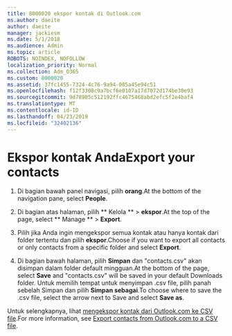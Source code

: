 ```yaml
---
title: 8000020 ekspor kontak di Outlook.com
ms.author: daeite
author: daeite
manager: jackiesm
ms.date: 5/1/2018
ms.audience: Admin
ms.topic: article
ROBOTS: NOINDEX, NOFOLLOW
localization_priority: Normal
ms.collection: Adm_O365
ms.custom: 8000020
ms.assetid: 37fc1455-7324-4c76-9a94-085a45e94c51
ms.openlocfilehash: f12f3308c9a7bcf6e0107a17d7072d174be30e93
ms.sourcegitcommit: 9d78905c512192ffc4675468abd2efc5f2e4baf4
ms.translationtype: MT
ms.contentlocale: id-ID
ms.lasthandoff: 04/23/2019
ms.locfileid: "32402136"
---
```

# <a name="export-your-contacts"></a><span data-ttu-id="cacf6-102">Ekspor kontak Anda</span><span class="sxs-lookup"><span data-stu-id="cacf6-102">Export your contacts</span></span>

1. <span data-ttu-id="cacf6-103">Di bagian bawah panel navigasi, pilih **orang**.</span><span class="sxs-lookup"><span data-stu-id="cacf6-103">At the bottom of the navigation pane, select **People**.</span></span>
    
2. <span data-ttu-id="cacf6-104">Di bagian atas halaman, pilih \*\* Kelola \*\* \> **ekspor**.</span><span class="sxs-lookup"><span data-stu-id="cacf6-104">At the top of the page, select \*\* Manage \*\* \> **Export**.</span></span>
    
3. <span data-ttu-id="cacf6-105">Pilih jika Anda ingin mengekspor semua kontak atau hanya kontak dari folder tertentu dan pilih **ekspor**.</span><span class="sxs-lookup"><span data-stu-id="cacf6-105">Choose if you want to export all contacts or only contacts from a specific folder and select **Export**.</span></span> 
    
4. <span data-ttu-id="cacf6-106">Di bagian bawah halaman, pilih **Simpan** dan "contacts.csv" akan disimpan dalam folder default mingguan.</span><span class="sxs-lookup"><span data-stu-id="cacf6-106">At the bottom of the page, select **Save** and "contacts.csv" will be saved in your default Downloads folder.</span></span> <span data-ttu-id="cacf6-107">Untuk memilih tempat untuk menyimpan .csv file, pilih panah sebelah Simpan dan pilih **Simpan sebagai**.</span><span class="sxs-lookup"><span data-stu-id="cacf6-107">To choose where to save the .csv file, select the arrow next to Save and select **Save as**.</span></span> 
    
<span data-ttu-id="cacf6-108">Untuk selengkapnya, lihat [mengekspor kontak dari Outlook.com ke CSV file](https://go.microsoft.com/fwlink/p/?linkid=873137).</span><span class="sxs-lookup"><span data-stu-id="cacf6-108">For more information, see [Export contacts from Outlook.com to a CSV file](https://go.microsoft.com/fwlink/p/?linkid=873137).</span></span>
  

